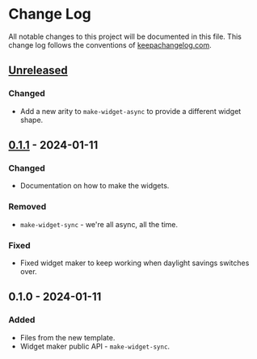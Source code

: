 # Change Log
All notable changes to this project will be documented in this file. This change log follows the conventions of [keepachangelog.com](http://keepachangelog.com/).

## [Unreleased]
### Changed
- Add a new arity to `make-widget-async` to provide a different widget shape.

## [0.1.1] - 2024-01-11
### Changed
- Documentation on how to make the widgets.

### Removed
- `make-widget-sync` - we're all async, all the time.

### Fixed
- Fixed widget maker to keep working when daylight savings switches over.

## 0.1.0 - 2024-01-11
### Added
- Files from the new template.
- Widget maker public API - `make-widget-sync`.

[Unreleased]: https://sourcehost.site/your-name/sync-test-project/compare/0.1.1...HEAD
[0.1.1]: https://sourcehost.site/your-name/sync-test-project/compare/0.1.0...0.1.1
